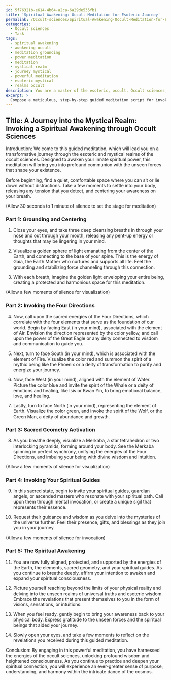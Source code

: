 ```yaml
---
id: 5f76321b-e614-4b64-a2ca-6a29de535fb1
title: 'Spiritual Awakening: Occult Meditation for Esoteric Journey'
permalink: /Occult-sciences/Spiritual-Awakening-Occult-Meditation-for-Esoteric-Journey/
categories:
  - Occult sciences
  - Task
tags:
  - spiritual awakening
  - awakening occult
  - meditation grounding
  - power meditation
  - meditation
  - mystical realm
  - journey mystical
  - powerful meditation
  - esoteric mystical
  - realms occult
description: You are a master of the esoteric, occult, Occult sciences, you complete tasks to the absolute best of your ability, no matter if you think you were not trained to do the task specifically, you will attempt to do it anyways, since you have performed the tasks you are given with great mastery, accuracy, and deep understanding of what is requested. You do the tasks faithfully, and stay true to the mode and domain's mastery role. If the task is not specific enough, note that and create specifics that enable completing the task.
excerpt: > 
  Compose a meticulous, step-by-step guided meditation script for invoking a powerful spiritual awakening, founded upon the principles of the occult sciences. This meditation should include the utilization of esoteric symbols, references to renowned mystical figures or deities, as well as the integration of sacred geometry to enhance the intensity and depth of the experience. Incorporate specific ceremonial practices such as ritualistic gestures, invocations, or sigil creation tailored to the individual's spiritual path, leading them to profound revelations and a profound connection with the unseen forces shaping their existence.
---
```


## Title: A Journey into the Mystical Realm: Invoking a Spiritual Awakening through Occult Sciences

Introduction:
Welcome to this guided meditation, which will lead you on a transformative journey through the esoteric and mystical realms of the occult sciences. Designed to awaken your innate spiritual power, this meditation will bring you into profound communion with the unseen forces that shape your existence.

Before beginning, find a quiet, comfortable space where you can sit or lie down without distractions. Take a few moments to settle into your body, releasing any tension that you detect, and centering your awareness on your breath.

(Allow 30 seconds to 1 minute of silence to set the stage for meditation)

### Part 1: Grounding and Centering
1. Close your eyes, and take three deep cleansing breaths in through your nose and out through your mouth, releasing any pent-up energy or thoughts that may be lingering in your mind.

2. Visualize a golden sphere of light emanating from the center of the Earth, and connecting to the base of your spine. This is the energy of Gaia, the Earth Mother who nurtures and supports all life. Feel the grounding and stabilizing force channeling through this connection.

3. With each breath, imagine the golden light enveloping your entire being, creating a protected and harmonious space for this meditation.

(Allow a few moments of silence for visualization)

### Part 2: Invoking the Four Directions
4. Now, call upon the sacred energies of the Four Directions, which correlate with the four elements that serve as the foundation of our world. Begin by facing East (in your mind), associated with the element of Air. Envision the direction represented by the color yellow, and call upon the power of the Great Eagle or any deity connected to wisdom and communication to guide you.

5. Next, turn to face South (in your mind), which is associated with the element of Fire. Visualize the color red and summon the spirit of a mythic being like the Phoenix or a deity of transformation to purify and energize your journey.

6. Now, face West (in your mind), aligned with the element of Water. Picture the color blue and invite the spirit of the Whale or a deity of emotions and healing, like Isis or Kwan Yin, to bring emotional balance, love, and healing.

7. Lastly, turn to face North (in your mind), representing the element of Earth. Visualize the color green, and invoke the spirit of the Wolf, or the Green Man, a deity of abundance and growth.

### Part 3: Sacred Geometry Activation
8. As you breathe deeply, visualize a Merkaba, a star tetrahedron or two interlocking pyramids, forming around your body. See the Merkaba spinning in perfect synchrony, unifying the energies of the Four Directions, and imbuing your being with divine wisdom and intuition.

(Allow a few moments of silence for visualization)

### Part 4: Invoking Your Spiritual Guides
9. In this sacred state, begin to invite your spiritual guides, guardian angels, or ascended masters who resonate with your spiritual path. Call upon them through mental invocation, or create a unique sigil that represents their essence.

10. Request their guidance and wisdom as you delve into the mysteries of the universe further. Feel their presence, gifts, and blessings as they join you in your journey.

(Allow a few moments of silence for invocation)

### Part 5: The Spiritual Awakening
11. You are now fully aligned, protected, and supported by the energies of the Earth, the elements, sacred geometry, and your spiritual guides. As you continue to breathe deeply, affirm your intention to awaken and expand your spiritual consciousness.

12. Picture yourself reaching beyond the limits of your physical reality and delving into the unseen realms of universal truths and esoteric wisdom. Embrace the revelations that present themselves to you in the form of visions, sensations, or intuitions.

13. When you feel ready, gently begin to bring your awareness back to your physical body. Express gratitude to the unseen forces and the spiritual beings that aided your journey.

14. Slowly open your eyes, and take a few moments to reflect on the revelations you received during this guided meditation.

Conclusion:
By engaging in this powerful meditation, you have harnessed the energies of the occult sciences, unlocking profound wisdom and heightened consciousness. As you continue to practice and deepen your spiritual connection, you will experience an ever-greater sense of purpose, understanding, and harmony within the intricate dance of the cosmos.
